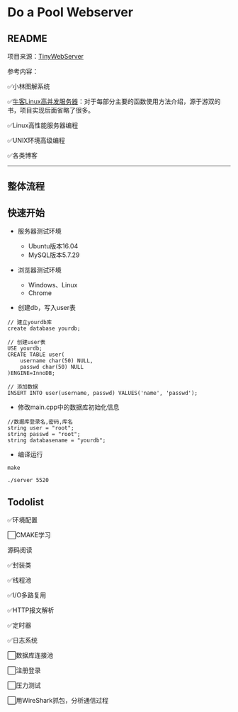 Do a Pool Webserver
===
## README

项目来源：[TinyWebServer](https://github.com/qinguoyi/TinyWebServer)

参考内容：

✅小林图解系统

✅[牛客Linux高并发服务器](https://www.nowcoder.com/courses/cover/live/504)：对于每部分主要的函数使用方法介绍，源于游双的书，项目实现后面省略了很多。

✅Linux高性能服务器编程

✅UNIX环境高级编程

✅各类博客

---

## 整体流程





## 快速开始

- 服务器测试环境
  - Ubuntu版本16.04
  - MySQL版本5.7.29
- 浏览器测试环境
  - Windows、Linux
  - Chrome

- 创建db，写入user表

```shell
// 建立yourdb库
create database yourdb;

// 创建user表
USE yourdb;
CREATE TABLE user(
    username char(50) NULL,
    passwd char(50) NULL
)ENGINE=InnoDB;

// 添加数据
INSERT INTO user(username, passwd) VALUES('name', 'passwd');
```

- 修改main.cpp中的数据库初始化信息

```shell
//数据库登录名,密码,库名
string user = "root";
string passwd = "root";
string databasename = "yourdb";
```

- 编译运行

```
make

./server 5520
```

## Todolist

✅环境配置

⬜CMAKE学习

源码阅读

✅封装类

✅线程池

✅I/O多路复用

✅HTTP报文解析

✅定时器

✅日志系统

⬜数据库连接池

⬜注册登录

⬜压力测试

⬜用WireShark抓包，分析通信过程
